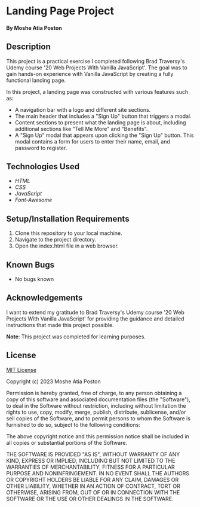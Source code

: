 # Landing Page Project

#### By **Moshe Atia Poston**

## Description

This project is a practical exercise I completed following Brad Traversy's Udemy course '20 Web Projects With Vanilla JavaScript'. The goal was to gain hands-on experience with Vanilla JavaScript by creating a fully functional landing page.

In this project, a landing page was constructed with various features such as:

- A navigation bar with a logo and different site sections.
- The main header that includes a "Sign Up" button that triggers a modal.
- Content sections to present what the landing page is about, including additional sections like "Tell Me More" and "Benefits".
- A "Sign Up" modal that appears upon clicking the "Sign Up" button. This modal contains a form for users to enter their name, email, and password to register.


## Technologies Used

* _HTML_
* _CSS_
* _JavaScript_
* _Font-Awesome_


## Setup/Installation Requirements

1. Clone this repository to your local machine.
2. Navigate to the project directory.
3. Open the index.html file in a web browser.

## Known Bugs

* No bugs known

## Acknowledgements

I want to extend my gratitude to Brad Traversy's Udemy course '20 Web Projects With Vanilla JavaScript' for providing the guidance and detailed instructions that made this project possible.

**Note**: This project was completed for learning purposes.

## License

[MIT License](https://choosealicense.com/licenses/mit/)

Copyright (c) 2023 Moshe Atia Poston

Permission is hereby granted, free of charge, to any person obtaining a copy
of this software and associated documentation files (the "Software"), to deal
in the Software without restriction, including without limitation the rights
to use, copy, modify, merge, publish, distribute, sublicense, and/or sell
copies of the Software, and to permit persons to whom the Software is
furnished to do so, subject to the following conditions:

The above copyright notice and this permission notice shall be included in all
copies or substantial portions of the Software.

THE SOFTWARE IS PROVIDED "AS IS", WITHOUT WARRANTY OF ANY KIND, EXPRESS OR
IMPLIED, INCLUDING BUT NOT LIMITED TO THE WARRANTIES OF MERCHANTABILITY,
FITNESS FOR A PARTICULAR PURPOSE AND NONINFRINGEMENT. IN NO EVENT SHALL THE
AUTHORS OR COPYRIGHT HOLDERS BE LIABLE FOR ANY CLAIM, DAMAGES OR OTHER
LIABILITY, WHETHER IN AN ACTION OF CONTRACT, TORT OR OTHERWISE, ARISING FROM,
OUT OF OR IN CONNECTION WITH THE SOFTWARE OR THE USE OR OTHER DEALINGS IN THE
SOFTWARE.